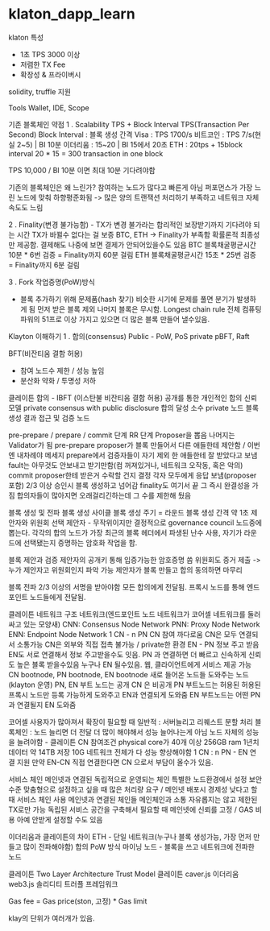 # klaton_dapp_learn

klaton 특성
- 1초 TPS 3000 이상
- 저렴한 TX Fee
- 확장성 & 프라이버시

solidity, truffle 지원

Tools
Wallet, IDE, Scope

기존 블록체인 약점
1 . Scalability
TPS + Block Interval
TPS(Transaction Per Second)
Block Interval : 블록 생성 간격
Visa : TPS 1700/s
비트코인 : TPS 7/s(현실 2~5) | BI 10분
이더리움 : 15~20            | BI 15에서 20초
ETH : 20tps + 15block interval
20 * 15 = 300 transaction in one block

TPS 10,000 / BI 10분 이면 최대 10분 기다려야함

기존의 블록체인은 왜 느린가?
참여하는 노드가 많다고 빠른게 아님
퍼포먼스가 가장 느린 노드에 맞춰 하향평준화됨
-> 많은 양의 트랜잭션 처리하기 부족하고 네트워크 자체 속도도 느림

2 . Finality(변경 불가능함) - TX가 변경 불가라는 합리적인 보장받기까지 기다려야 되는 시간
TX가 바뀔수 없다는 걸 보증
BTC, ETH -> Finality가 부족함
확률론적 최종성만 제공함. 결제해도 나중에 보면 결제가 안되어있을수도 있음
BTC 블록채굴평균시간 10분 * 6번 검증 = Finality까지 60분 걸림
ETH 블록채굴평균시간 15초 * 25번 검증 = Finality까지 6분 걸림

3 . Fork
작업증명(PoW)방식
- 블록 추가하기 위해 문제품(hash 찾기)
비슷한 시기에 문제를 풀면 분기가 발생하게 됨
먼저 받은 블록 제외 나머지 블록은 무시함.
Longest chain rule 
전체 컴퓨팅 파워의 51프로 이상 가지고 있으면 더 많은 블록 만들어 낼수있음.

Klayton 이해하기
1 . 합의(consensus)
Public - PoW, PoS
private pBFT, Raft

BFT(비잔티움 결함 허용)
- 참여 노드수 제한 / 성능 높임
- 분산화 약화 / 투명성 저하

클레이튼 합의 - IBFT
(이스탄불 비잔티움 결함 허용)
공개를 통한 개인적인 합의 신뢰 모델
private consensus with public disclosure
합의 달성 소수 private 노드
블록 생성 결과 접근 및 검증 노드

pre-prepare / prepare / commit 단계
RR 단계 
Proposer을 뽑음 나머지는 Validator가 됨
pre-prepare
proposer가 블록 만들어서 다른 애들한테 제안함 / 이번엔 내차례야 메세지
prepare에서 검증자들이 자기 제외 한 애들한테 잘 받았다고 보냄
fault는 아무것도 안보내고 받기만함(컴 꺼져있거나, 네트워크 오작동, 혹은 악의)
commit
proposer한테 받은거 수락할 건지 결정 각자 모두에게 응답 보냄(proposer포함)
2/3 이상 승인시 블록 생성하고 넘어감
finality도 여기서 끝 그 즉시 완결성을 가짐
합의자들이 많아지면 오래걸리긴하는데 그 수를 제한해 뒀음

블록 생성 및 전파
블록 생성 사이클 
블록 생성 주기 = 라운드
블록 생성 간격 약 1초
제안자와 위원회 선택
제안자 - 무작위이지만 결정적으로 governance council 노드중에 뽑는다.
각각의 합의 노드가 가장 최근의 블록 헤더에서 파생된 난수 사용, 자기가 라운드에 선택됐는지 증명하는 암호화 작업을 함.

블록 제안과 검증
제안자의 공개키 통해 입증가능한 암호증명 씀
위원회도 증거 제출
-> 누가 제안자고 위원회인지 파악 가능
제안자가 블록 만들고 합의 동의하면 마무리

블록 전파
2/3 이상의 서명을 받아야함
모든 합의에게 전달됨. 프록시 노드를 통해 엔드포인트 노드들에게 전달됨.

클레이튼 네트워크 구조
네트워크(엔드포인트 노드 네트워크가 코어셀 네트워크를 둘러싸고 있는 모양새)
CNN: Consensus Node Network
PNN: Proxy Node Network
ENN: Endpoint Node Network
1 CN - n PN
CN 참여 까다로움
CN은 모두 연결되서 소통가능
CN은 외부와 직접 접촉 불가능 / private한 환경
EN - PN 정보 주고 받음
EN도 서로 연결해서 정보 주고받을수도 잇음. PN 과 연결하면 더 빠르고 신속하게 신뢰도 높은 블록 받을수있음
누구나 EN 될수있음. 웹, 클라이언트에게 서비스 제공 가능
CN bootnode, PN bootnode, EN bootnode 새로 들어온 노드들 도와주는 노드 (klayton 운영)
PN, EN 부트 노드는 공개 CN 은 비공개
PN 부트노드는 허용된 허용된 프록시 노드만 등록 가능하게 도와주고 EN과 연결되게 도와줌
EN 부트노드는 어떤 PN 과 연결될지 EN 도와줌


코어셀
사용자가 많아져서 확장이 필요할 때
일반적 : 서버늘리고 리퀘스트 분할 처리
블록체인 : 노드 늘리면 더 전달 더 많이 해야해서 성능 늘어나는게 아님
노드 자체의 성능을 늘려야함 - 클레이튼
CN 참여조건
physical core가 40개 이상
256GB ram
1년치 데이터 약 14TB 저장
10G 네트워크
전체가 다 성능 향상해야함
1 CN : n PN - EN 연결 지원
만약 EN-CN 직접 연결한다면 CN 으로서 부담이 올수가 있음.

서비스 체인
메인넷과 연결된 독립적으로 운영되는 체인
특별한 노드환경에서 설정
보안 수준 맞춤형으로 설정하고 싶을 때
많은 처리량 요구 / 메인넷 배포시 경제성 낮다고 할때 서비스 체인 사용
메인넷과 연결된 체인들 메인체인과 소통 자유롭지는 않고 제한된 TX로만 가능
독립된 서비스 공간을 구축해서 필요할 때 메인넷에 신뢰를 고정 / GAS 비용 아예 안받게 설정할 수도 있음

이더리움과 클레이튼의 차이
ETH - 단일 네트워크(누구나 블록 생성가능, 가장 먼저 만들고 많이 전파해야함) 합의 PoW 방식
마이닝 노드 - 블록을 쓰고 네트워크에 전파한 노드

클레이튼
Two Layer Architecture Trust Model
클레이튼 caver.js
이더리움 web3.js
솔리디티
트러플 프레임워크

Gas fee = Gas price(ston, 고정) * Gas limit

klay의 단위가 여러개가 있음.

